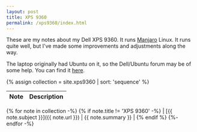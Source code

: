 ```yaml
---
layout: post 
title: XPS 9360 
permalink: /xps9360/index.html
---
```


These are my notes about my Dell XPS 9360. It runs [Manjaro](http://www.manjaro.org) Linux. It runs quite well, but I've made some improvements and adjustments along the way.

The laptop originally had Ubuntu on it, so the Dell/Ubuntu forum may be of some help. You can find it [here](https://www.dell.com/community/Linux-Developer-Systems/bd-p/a-4613-en-forums).

{% assign collection = site.xps9360 | sort: 'sequence' %}

| Note | Description |
|---:|---|
{% for note in collection -%}
  {% if note.title != 'XPS 9360' -%}
  | [{{ note.subject }}]({{ note.url }}) | {{ note.summary }} |
  {% endif %}
{%- endfor -%}
